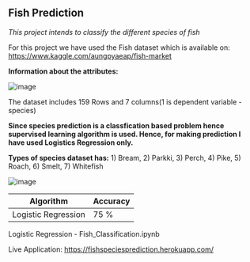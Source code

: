 ## Fish Prediction
*This project intends to classify the different species of fish*

For this project we have used the Fish dataset which is available on: https://www.kaggle.com/aungpyaeap/fish-market

**Information about the attributes:**

![image](https://user-images.githubusercontent.com/55655289/124820347-0149e400-df8b-11eb-9a6d-348ad8469725.png)

The dataset includes 159 Rows and 7 columns(1 is dependent variable - species)

**Since species prediction is a classfication based problem hence supervised learning algorithm is used. Hence, for making prediction I have used Logistics Regression only.**

**Types of species dataset has:** 1) Bream, 2) Parkki, 3) Perch, 4) Pike, 5) Roach, 6) Smelt, 7) Whitefish

![image](https://user-images.githubusercontent.com/55655289/124820419-16267780-df8b-11eb-9600-260cc0793ff8.png)

Algorithm                  | Accuracy
-----------                | --------
Logistic Regression        |  75 %


Logistic Regression - Fish_Classification.ipynb

Live Application: https://fishspeciesprediction.herokuapp.com/
